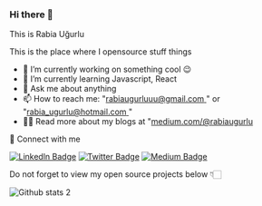 ### Hi there 👋
This is Rabia Uğurlu 

This is the place where I opensource stuff  things 

- 🔭 I’m currently working on something cool 😉
- 🌱 I’m currently learning Javascript, React
- 💬 Ask me about anything
- 📫 How to reach me: "[rabiaugurluuu@gmail.com ](https://rabiaugurluuu@gmail.com)" or "[rabia_ugurlu@hotmail.com ](https://rabia_ugurluu@hotmail.com)"
- 👨‍💻  Read more about my blogs at "[medium.com/@rabiaugurlu](https://medium.com/@rabiaugurlu)


🔗  Connect with me

[![Linkedln Badge](https://img.shields.io/badge/-Linkedln-blue?style=flat-square&labelColor=blue&logo=Linkedln&logoColor=white&link=link)](https://www.linkedin.com/in/rabiaugurlu/)
[![Twitter Badge](https://img.shields.io/badge/-Twitter-blue?style=flat-square&labelColor=blue&logo=Twitter&logoColor=white&link=link)](https://twitter.com/rabia_ugurlu) 
[![Medium Badge](https://img.shields.io/badge/-Medium-black?style=flat-square&labelColor=black&logo=Medium&logoColor=white&link=link)](https://medium.com/@rabiaugurlu)       


Do not forget to view my open source projects below 👇🏻


![Github stats 2](https://github-readme-stats.vercel.app/api?username=rabiaugurlu&show_icons=true&theme=dark)



